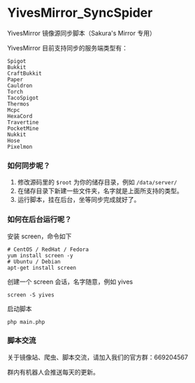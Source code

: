 # YivesMirror_SyncSpider
YivesMirror 镜像源同步脚本（Sakura's Mirror 专用）

YivesMirror 目前支持同步的服务端类型有：
```
Spigot
Bukkit
CraftBukkit
Paper
Cauldron
Torch
TacoSpigot
Thermos
Mcpc
HexaCord
Travertine
PocketMine
Nukkit
Hose
Pixelmon
```
### 如何同步呢？

1. 修改源码里的 `$root` 为你的储存目录，例如 `/data/server/`
2. 在储存目录下新建一些文件夹，名字就是上面所支持的类型。
3. 运行脚本，挂在后台，坐等同步完成就好了。

### 如何在后台运行呢？

安装 screen，命令如下
```
# CentOS / RedHat / Fedora
yum install screen -y
# Ubuntu / Debian
apt-get install screen
```
创建一个 screen 会话，名字随意，例如 yives
```
screen -S yives
```
启动脚本
```
php main.php
```
### 脚本交流

关于镜像站、爬虫、脚本交流，请加入我们的官方群：669204567

群内有机器人会推送每天的更新。
